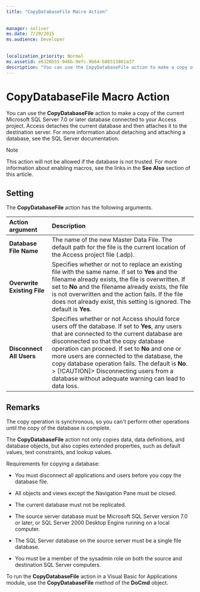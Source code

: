 ```yaml
---
title: "CopyDatabaseFile Macro Action"
  
  
manager: soliver
ms.date: 7/29/2015
ms.audience: Developer
 
  
localization_priority: Normal
ms.assetid: e6320b55-946b-9efc-9b64-b86513801a37
description: "You can use the CopyDatabaseFile action to make a copy of the current Microsoft SQL Server 7.0 or later database connected to your Access project. Access detaches the current database and then attaches it to the destination server. For more information about detaching and attaching a database, see the SQL Server documentation."
---
```


# CopyDatabaseFile Macro Action

You can use the **CopyDatabaseFile** action to make a copy of the current Microsoft SQL Server 7.0 or later database connected to your Access project. Access detaches the current database and then attaches it to the destination server. For more information about detaching and attaching a database, see the SQL Server documentation. 
  
> [!NOTE]
> This action will not be allowed if the database is not trusted. For more information about enabling macros, see the links in the **See Also** section of this article. 
  
## Setting

The **CopyDatabaseFile** action has the following arguments. 
  
|**Action argument**|**Description**|
|:-----|:-----|
|**Database File Name** <br/> |The name of the new Master Data File. The default path for the file is the current location of the Access project file (.adp).  <br/> |
|**Overwrite Existing File** <br/> |Specifies whether or not to replace an existing file with the same name. If set to **Yes** and the filename already exists, the file is overwritten. If set to **No** and the filename already exists, the file is not overwritten and the action fails. If the file does not already exist, this setting is ignored. The default is **Yes**.  <br/> |
|**Disconnect All Users** <br/> |Specifies whether or not Access should force users off the database. If set to **Yes**, any users that are connected to the current database are disconnected so that the copy database operation can proceed. If set to **No** and one or more users are connected to the database, the copy database operation fails. The default is **No**.  <br/> > [!CAUTION]> Disconnecting users from a database without adequate warning can lead to data loss.           |
   
## Remarks

The copy operation is synchronous, so you can't perform other operations until the copy of the database is complete.
  
The **CopyDatabaseFile** action not only copies data, data definitions, and database objects, but also copies extended properties, such as default values, text constraints, and lookup values. 
  
Requirements for copying a database:
  
- You must disconnect all applications and users before you copy the database file.
    
- All objects and views except the Navigation Pane must be closed.
    
- The current database must not be replicated.
    
- The source server database must be Microsoft SQL Server version 7.0 or later, or SQL Server 2000 Desktop Engine running on a local computer.
    
- The SQL Server database on the source server must be a single file database.
    
- You must be a member of the sysadmin role on both the source and destination SQL Server computers.
    
To run the **CopyDatabaseFile** action in a Visual Basic for Applications module, use the **CopyDatabaseFile** method of the **DoCmd** object. 
  

